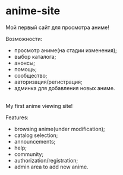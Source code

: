 # anime-site
Мой первый сайт для просмотра аниме!

Возможности:
 * просмотр аниме(на стадии изменения);
 * выбор каталога;
 * анонсы;
 * помощь;
 * сообщество;
 * авторизация/регистрация;
 * админка для добавления новых аниме.
<br>
My first anime viewing site!

Features:
 * browsing anime(under modification);
 * catalog selection;
 * announcements;
 * help;
 * community;
 * authorization/registration;
 * admin area to add new anime.
